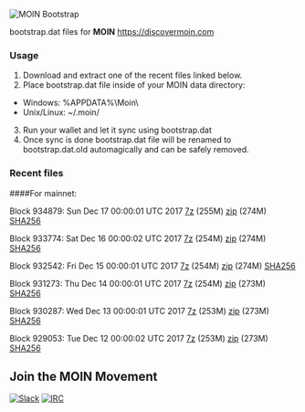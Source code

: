 ![MOIN Bootstrap](https://i.imgur.com/KjM1jMp.jpg)

bootstrap.dat files for **MOIN** https://discovermoin.com

### Usage

1. Download and extract one of the recent files linked below.
2. Place bootstrap.dat file inside of your MOIN data directory:
 - Windows: %APPDATA%\Moin\
 - Unix/Linux: ~/.moin/
3. Run your wallet and let it sync using bootstrap.dat
4. Once sync is done bootstrap.dat file will be renamed to bootstrap.dat.old automagically and can be safely removed.


### Recent files

####For mainnet:

Block 934879: Sun Dec 17 00:00:01 UTC 2017 [7z](https://transfer.sh/cW6Ql/bootstrap.dat.20171217.7z) (255M) [zip](https://transfer.sh/EgFjd/bootstrap.dat.20171217.zip) (274M) [SHA256](https://transfer.sh/QmMrl/sha256.txt)

Block 933774: Sat Dec 16 00:00:02 UTC 2017 [7z](https://transfer.sh/3Zau9/bootstrap.dat.20171216.7z) (254M) [zip](https://transfer.sh/DwvGc/bootstrap.dat.20171216.zip) (274M) [SHA256](https://transfer.sh/utzSJ/sha256.txt)

Block 932542: Fri Dec 15 00:00:01 UTC 2017 [7z](https://transfer.sh/DlmXx/bootstrap.dat.20171215.7z) (254M) [zip](https://transfer.sh/OAFJd/bootstrap.dat.20171215.zip) (274M) [SHA256](https://transfer.sh/nRIO9/sha256.txt)

Block 931273: Thu Dec 14 00:00:01 UTC 2017 [7z](https://transfer.sh/ilsyX/bootstrap.dat.20171214.7z) (254M) [zip](https://transfer.sh/xlGpR/bootstrap.dat.20171214.zip) (273M) [SHA256](https://transfer.sh/V4Ik1/sha256.txt)

Block 930287: Wed Dec 13 00:00:01 UTC 2017 [7z](https://transfer.sh/14ELjr/bootstrap.dat.20171213.7z) (253M) [zip](https://transfer.sh/xnr0B/bootstrap.dat.20171213.zip) (273M) [SHA256](https://transfer.sh/fM1Ue/sha256.txt)

Block 929053: Tue Dec 12 00:00:02 UTC 2017 [7z](https://transfer.sh/FS5fT/bootstrap.dat.20171212.7z) (253M) [zip](https://transfer.sh/bC0hw/bootstrap.dat.20171212.zip) (273M) [SHA256](https://transfer.sh/10ZwaW/sha256.txt)

## Join the MOIN Movement

[![Slack](https://i.imgur.com/Xy0IEJN.png)](https://discovermoin.herokuapp.com)
[![IRC](http://i.imgur.com/amUnKGQ.png)](https://kiwiirc.com/client/irc.freenode.net/#moin-crypto)
